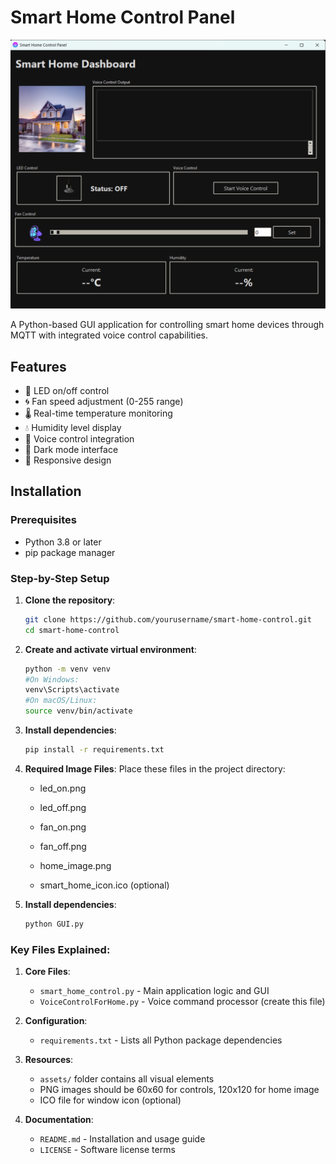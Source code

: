 # Smart Home Control Panel

![Application Screenshot](GUI_Image.png) <!-- Add your screenshot file if available -->

A Python-based GUI application for controlling smart home devices through MQTT with integrated voice control capabilities.

## Features

- 🚦 LED on/off control
- 🌀 Fan speed adjustment (0-255 range)
- 🌡️ Real-time temperature monitoring
- 💧 Humidity level display
- 🎤 Voice control integration
- 🌙 Dark mode interface
- 📱 Responsive design

## Installation

### Prerequisites

- Python 3.8 or later
- pip package manager

### Step-by-Step Setup

1. **Clone the repository**:
   ```bash
   git clone https://github.com/yourusername/smart-home-control.git
   cd smart-home-control
   ```
2. **Create and activate virtual environment**:
   ```bash
   python -m venv venv
   #On Windows:
   venv\Scripts\activate
   #On macOS/Linux:
   source venv/bin/activate
   ```
3. **Install dependencies**:
   ```bash
   pip install -r requirements.txt
   ```
4. **Required Image Files**:
Place these files in the project directory:

   - led_on.png

   - led_off.png

   - fan_on.png

   - fan_off.png

   - home_image.png

   - smart_home_icon.ico (optional)

5. **Install dependencies**:
    ```bash
    python GUI.py
    ```

### Key Files Explained:

1. **Core Files**:
   - `smart_home_control.py` - Main application logic and GUI
   - `VoiceControlForHome.py` - Voice command processor (create this file)

2. **Configuration**:
   - `requirements.txt` - Lists all Python package dependencies

3. **Resources**:
   - `assets/` folder contains all visual elements
   - PNG images should be 60x60 for controls, 120x120 for home image
   - ICO file for window icon (optional)

4. **Documentation**:
   - `README.md` - Installation and usage guide
   - `LICENSE` - Software license terms
